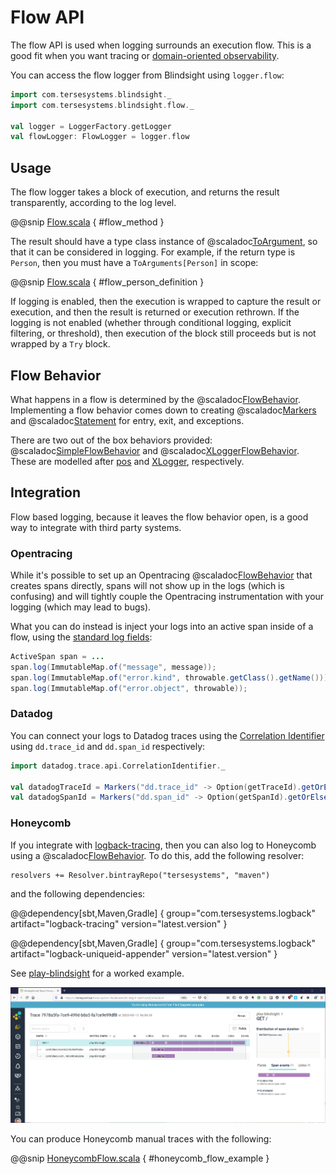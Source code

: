 # Flow API

The flow API is used when logging surrounds an execution flow.  This is a good fit when you want tracing or [domain-oriented observability](https://martinfowler.com/articles/domain-oriented-observability.html).
 
You can access the flow logger from Blindsight using `logger.flow`:

```scala
import com.tersesystems.blindsight._
import com.tersesystems.blindsight.flow._

val logger = LoggerFactory.getLogger
val flowLogger: FlowLogger = logger.flow
```

## Usage

The flow logger takes a block of execution, and returns the result transparently, according to the log level.  

@@snip [Flow.scala](../../../test/scala/example/flow/SimpleFlow.scala) { #flow_method }

The result should have a type class instance of @scaladoc[ToArgument](com.tersesystems.blindsight.ToArgument), so that it can be considered in logging.  For example, if the return type is `Person`, then you must have a `ToArguments[Person]` in scope:

@@snip [Flow.scala](../../../test/scala/example/flow/SimpleFlow.scala) { #flow_person_definition }

If logging is enabled, then the execution is wrapped to capture the result or execution, and then the result is returned or execution rethrown.  If the logging is not enabled (whether through conditional logging, explicit filtering, or threshold), then execution of the block still proceeds but is not wrapped by a `Try` block.

## Flow Behavior

What happens in a flow is determined by the @scaladoc[FlowBehavior](com.tersesystems.blindsight.flow.FlowBehavior).  Implementing a flow behavior comes down to creating @scaladoc[Markers](com.tersesystems.blindsight.Markers) and @scaladoc[Statement](com.tersesystems.blindsight.api.Statement) for entry, exit, and exceptions.

There are two out of the box behaviors provided: @scaladoc[SimpleFlowBehavior](com.tersesystems.blindsight.flow.SimpleFlowBehavior) and @scaladoc[XLoggerFlowBehavior](com.tersesystems.blindsight.flow.XLoggerFlowBehavior).  These are modelled after [pos](https://github.com/JohnReedLOL/pos) and [XLogger](http://www.slf4j.org/extensions.html#extended_logger), respectively.

## Integration

Flow based logging, because it leaves the flow behavior open, is a good way to integrate with third party systems.

### Opentracing

While it's possible to set up an Opentracing  @scaladoc[FlowBehavior](com.tersesystems.blindsight.flow.FlowBehavior) that creates spans directly, spans will not show up in the logs (which is confusing) and will tightly couple the Opentracing instrumentation with your logging (which may lead to bugs).
  
What you can do instead is inject your logs into an active span inside of a flow, using the [standard log fields](https://github.com/opentracing/specification/blob/master/semantic_conventions.md#log-fields-table):

```java
ActiveSpan span = ...
span.log(ImmutableMap.of("message", message));
span.log(ImmutableMap.of("error.kind", throwable.getClass().getName()));
span.log(ImmutableMap.of("error.object", throwable));
```

### Datadog

You can connect your logs to Datadog traces using the [Correlation Identifier](https://docs.datadoghq.com/tracing/connect_logs_and_traces/java/?tab=slf4jlogback#manual-trace-id-injection) using `dd.trace_id` and `dd.span_id` respectively:

```scala
import datadog.trace.api.CorrelationIdentifier._

val datadogTraceId = Markers("dd.trace_id" -> Option(getTraceId).getOrElse("0"))
val datadogSpanId = Markers("dd.span_id" -> Option(getSpanId).getOrElse("0"))
```

### Honeycomb

If you integrate with [logback-tracing](https://tersesystems.github.io/terse-logback/guide/tracing/), then you can also log to Honeycomb using a @scaladoc[FlowBehavior](com.tersesystems.blindsight.flow.FlowBehavior).  To do this, add the following resolver:

```
resolvers += Resolver.bintrayRepo("tersesystems", "maven")
```

and the following dependencies:

@@dependency[sbt,Maven,Gradle] {
  group="com.tersesystems.logback"
  artifact="logback-tracing"
  version="latest.version"
}

@@dependency[sbt,Maven,Gradle] {
  group="com.tersesystems.logback"
  artifact="logback-uniqueid-appender"
  version="latest.version"
}

See [play-blindsight](http://github.com/wsargent/play-blindsight) for a worked example.

![trace.png](trace.png)

You can produce Honeycomb manual traces with the following:

@@snip [HoneycombFlow.scala](../../../test/scala/example/flow/HoneycombFlow.scala) { #honeycomb_flow_example }
